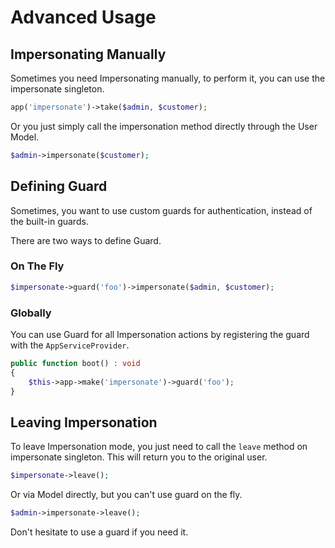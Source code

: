 # Advanced Usage

## Impersonating Manually

Sometimes you need Impersonating manually, to perform it, you can use the impersonate singleton.

```php
app('impersonate')->take($admin, $customer);
```

Or you just simply call the impersonation method directly through the User Model.

```php
$admin->impersonate($customer);
```

## Defining Guard

Sometimes, you want to use custom guards for authentication, instead of the built-in guards.

There are two ways to define Guard.

### On The Fly

```php
$impersonate->guard('foo')->impersonate($admin, $customer);
```

### Globally

You can use Guard for all Impersonation actions by registering the guard with the `AppServiceProvider`.

```php
public function boot() : void 
{
    $this->app->make('impersonate')->guard('foo');
}
```

## Leaving Impersonation

To leave Impersonation mode, you just need to call the `leave` method on impersonate singleton. This will return you to the original user.

```php
$impersonate->leave();
```

Or via Model directly, but you can't use guard on the fly.

```php
$admin->impersonate->leave();
```

Don't hesitate to use a guard if you need it.
